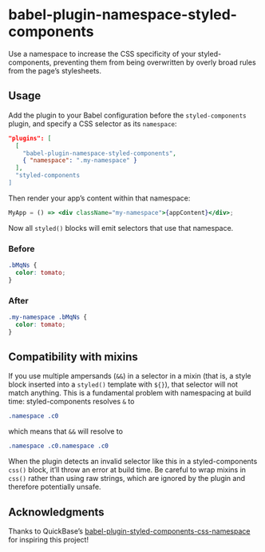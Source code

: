 # babel-plugin-namespace-styled-components

Use a namespace to increase the CSS specificity of your styled-components, preventing them from being overwritten by overly broad rules from the page’s stylesheets.

## Usage

Add the plugin to your Babel configuration before the `styled-components` plugin, and specify a CSS selector as its `namespace`:

```json
"plugins": [
  [
    "babel-plugin-namespace-styled-components",
    { "namespace": ".my-namespace" }
  ],
  "styled-components
]
```

Then render your app’s content within that namespace:

```jsx
MyApp = () => <div className="my-namespace">{appContent}</div>;
```

Now all `styled()` blocks will emit selectors that use that namespace.

### Before

```css
.bMqNs {
  color: tomato;
}
```

### After

```css
.my-namespace .bMqNs {
  color: tomato;
}
```

## Compatibility with mixins

If you use multiple ampersands (`&&`) in a selector in a mixin (that is, a style block inserted into a `styled()` template with `${}`), that selector will not match anything. This is a fundamental problem with namespacing at build time: styled-components resolves `&` to

```css
.namespace .c0
```

which means that `&&` will resolve to

```css
.namespace .c0.namespace .c0
```

When the plugin detects an invalid selector like this in a styled-components `css()` block, it’ll throw an error at build time. Be careful to wrap mixins in `css()` rather than using raw strings, which are ignored by the plugin and therefore potentially unsafe.

## Acknowledgments

Thanks to QuickBase’s [babel-plugin-styled-components-css-namespace](https://github.com/QuickBase/babel-plugin-styled-components-css-namespace/) for inspiring this project!
